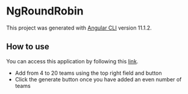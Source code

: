 # NgRoundRobin

This project was generated with [Angular CLI](https://github.com/angular/angular-cli) version 11.1.2.

## How to use

You can access this application by following this [link](https://facugra.github.io/ng-round-robin/).

* Add from 4 to 20 teams using the top right field and button
* Click the generate button once you have added an even number of teams
